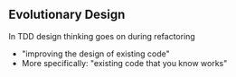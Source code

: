 ##  Evolutionary Design

In TDD design thinking goes on during refactoring
* "improving the design of existing code"
* More specifically: "existing code that you know works"